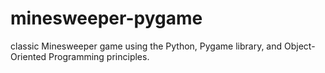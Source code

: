 # minesweeper-pygame
classic Minesweeper game using the Python, Pygame library, and Object-Oriented Programming principles.
